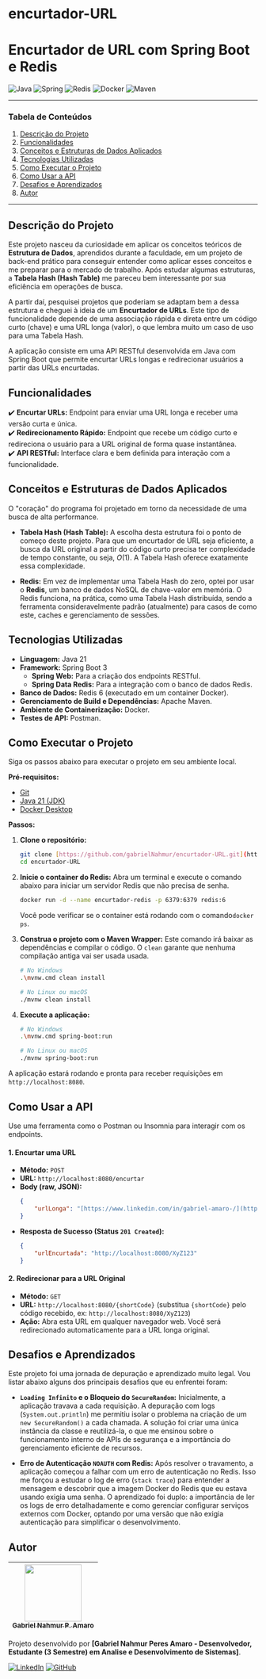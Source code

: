 # encurtador-URL
# Encurtador de URL com Spring Boot e Redis

![Java](https://img.shields.io/badge/Java-21-orange?style=for-the-badge&logo=openjdk&logoColor=white)
![Spring](https://img.shields.io/badge/Spring_Boot-3.x-green?style=for-the-badge&logo=spring&logoColor=white)
![Redis](https://img.shields.io/badge/Redis-6.x-red?style=for-the-badge&logo=redis&logoColor=white)
![Docker](https://img.shields.io/badge/Docker-blue?style=for-the-badge&logo=docker&logoColor=white)
![Maven](https://img.shields.io/badge/Maven-red?style=for-the-badge&logo=apache-maven&logoColor=white)

---

### Tabela de Conteúdos
1. [Descrição do Projeto](#descrição-do-projeto)
2. [Funcionalidades](#funcionalidades)
3. [Conceitos e Estruturas de Dados Aplicados](#conceitos-e-estruturas-de-dados-aplicados)
4. [Tecnologias Utilizadas](#tecnologias-utilizadas)
5. [Como Executar o Projeto](#como-executar-o-projeto)
6. [Como Usar a API](#como-usar-a-api)
7. [Desafios e Aprendizados](#desafios-e-aprendizados)
8. [Autor](#autor)

---

## Descrição do Projeto

Este projeto nasceu da curiosidade em aplicar os conceitos teóricos de **Estrutura de Dados**, aprendidos durante a faculdade, em um projeto de back-end prático para conseguir entender como aplicar esses conceitos e me preparar para o mercado de trabalho. Após estudar algumas estruturas, a **Tabela Hash (Hash Table)** me pareceu bem interessante por sua eficiência em operações de busca.

A partir daí, pesquisei projetos que poderiam se adaptam bem a dessa estrutura e cheguei à ideia de um **Encurtador de URLs**. Este tipo de funcionalidade depende de uma associação rápida e direta entre um código curto (chave) e uma URL longa (valor), o que lembra muito um caso de uso para uma Tabela Hash.

A aplicação consiste em uma API RESTful desenvolvida em Java com Spring Boot que permite encurtar URLs longas e redirecionar usuários a partir das URLs encurtadas.

## Funcionalidades

✔️ **Encurtar URLs:** Endpoint para enviar uma URL longa e receber uma versão curta e única.  
✔️ **Redirecionamento Rápido:** Endpoint que recebe um código curto e redireciona o usuário para a URL original de forma quase instantânea.  
✔️ **API RESTful:** Interface clara e bem definida para interação com a funcionalidade.

## Conceitos e Estruturas de Dados Aplicados

O "coração" do programa foi projetado em torno da necessidade de uma busca de alta performance.

* **Tabela Hash (Hash Table):** A escolha desta estrutura foi o ponto de começo deste projeto. Para que um encurtador de URL seja eficiente, a busca da URL original a partir do código curto precisa ter complexidade de tempo constante, ou seja, $O(1)$. A Tabela Hash oferece exatamente essa complexidade.

* **Redis:** Em vez de implementar uma Tabela Hash do zero, optei por usar o **Redis**, um banco de dados NoSQL de chave-valor em memória. O Redis funciona, na prática, como uma Tabela Hash distribuída, sendo a ferramenta consideravelmente padrão (atualmente) para casos de como este, caches e gerenciamento de sessões.

## Tecnologias Utilizadas

* **Linguagem:** Java 21
* **Framework:** Spring Boot 3
    * **Spring Web:** Para a criação dos endpoints RESTful.
    * **Spring Data Redis:** Para a integração com o banco de dados Redis.
* **Banco de Dados:** Redis 6 (executado em um container Docker).
* **Gerenciamento de Build e Dependências:** Apache Maven.
* **Ambiente de Containerização:** Docker.
* **Testes de API:** Postman.

## Como Executar o Projeto

Siga os passos abaixo para executar o projeto em seu ambiente local.

**Pré-requisitos:**
* [Git](https://git-scm.com/downloads)
* [Java 21 (JDK)](https://www.oracle.com/java/technologies/downloads/#jdk21-windows)
* [Docker Desktop](https://www.docker.com/products/docker-desktop/)

**Passos:**

1.  **Clone o repositório:**
    ```bash
    git clone [https://github.com/gabrielNahmur/encurtador-URL.git](https://github.com/gabrielNahmur/encurtador-URL.git)
    cd encurtador-URL
    ```

2.  **Inicie o container do Redis:**
    Abra um terminal e execute o comando abaixo para iniciar um servidor Redis que não precisa de senha.
    ```bash
    docker run -d --name encurtador-redis -p 6379:6379 redis:6
    ```
    Você pode verificar se o container está rodando com o comando`docker ps`.

3.  **Construa o projeto com o Maven Wrapper:**
    Este comando irá baixar as dependências e compilar o código. O `clean` garante que nenhuma compilação antiga vai ser usada usada.
    ```bash
    # No Windows
    .\mvnw.cmd clean install

    # No Linux ou macOS
    ./mvnw clean install
    ```

4.  **Execute a aplicação:**
    ```bash
    # No Windows
    .\mvnw.cmd spring-boot:run

    # No Linux ou macOS
    ./mvnw spring-boot:run
    ```

A aplicação estará rodando e pronta para receber requisições em `http://localhost:8080`.

## Como Usar a API

Use uma ferramenta como o Postman ou Insomnia para interagir com os endpoints.

#### 1. Encurtar uma URL

* **Método:** `POST`
* **URL:** `http://localhost:8080/encurtar`
* **Body (raw, JSON):**
    ```json
    {
        "urlLonga": "[https://www.linkedin.com/in/gabriel-amaro-/](https://www.linkedin.com/in/gabriel-amaro-/)"
    }
    ```
* **Resposta de Sucesso (Status `201 Created`):**
    ```json
    {
        "urlEncurtada": "http://localhost:8080/XyZ123"
    }
    ```

#### 2. Redirecionar para a URL Original

* **Método:** `GET`
* **URL:** `http://localhost:8080/{shortCode}` (substitua `{shortCode}` pelo código recebido, ex: `http://localhost:8080/XyZ123`)
* **Ação:** Abra esta URL em qualquer navegador web. Você será redirecionado automaticamente para a URL longa original.

## Desafios e Aprendizados

Este projeto foi uma jornada de depuração e aprendizado muito legal. Vou listar abaixo alguns dos principais desafios que eu enfrentei foram:

* **`Loading Infinito` e o Bloqueio do `SecureRandom`:** Inicialmente, a aplicação travava a cada requisição. A depuração com logs (`System.out.println`) me permitiu isolar o problema na criação de um `new SecureRandom()` a cada chamada. A solução foi criar uma única instância da classe e reutilizá-la, o que me ensinou sobre o funcionamento interno de APIs de segurança e a importância do gerenciamento eficiente de recursos.

* **Erro de Autenticação `NOAUTH` com Redis:** Após resolver o travamento, a aplicação começou a falhar com um erro de autenticação no Redis. Isso me forçou a estudar o log de erro (`stack trace`) para entender a mensagem e descobrir que a imagem Docker do Redis que eu estava usando exigia uma senha. O aprendizado foi duplo: a importância de ler os logs de erro detalhadamente e como gerenciar configurar serviços externos com Docker, optando por uma versão que não exigia autenticação para simplificar o desenvolvimento.

## Autor

| [<img src="https://avatars.githubusercontent.com/u/175945596?v=4" width=115><br><sub>Gabriel Nahmur P. Amaro</sub>](https://github.com/gabrielNahmur) |
| :---: |

Projeto desenvolvido por **[Gabriel Nahmur Peres Amaro - Desenvolvedor, Estudante (3 Semestre) em Analise e Desenvolvimento de Sistemas]**.

[![LinkedIn](https://img.shields.io/badge/linkedin-%230077B5.svg?style=for-the-badge&logo=linkedin&logoColor=white)](https://www.linkedin.com/in/gabriel-amaro-/)
[![GitHub](https://img.shields.io/badge/github-%23121011.svg?style=for-the-badge&logo=github&logoColor=white)](https://github.com/gabrielNahmur)
